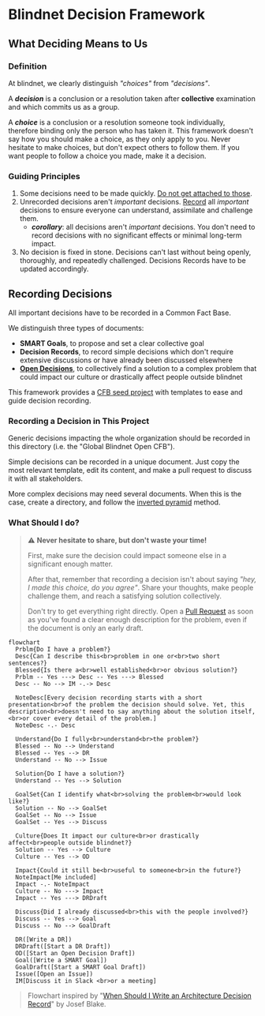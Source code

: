 # Blindnet Decision Framework

## What Deciding Means to Us

### Definition

At blindnet, we clearly distinguish _"choices"_ from _"decisions"_.

A **_decision_** is a conclusion or a resolution taken after **collective** examination and which commits us as a group.

A **_choice_** is a conclusion or a resolution someone took individually, therefore binding only the person who has taken it. This framework doesn't say how you should make a choice, as they only apply to you. Never hesitate to make choices, but don't expect others to follow them. If you want people to follow a choice you made, make it a decision.

### Guiding Principles

1. Some decisions need to be made quickly. [Do not get attached to those](./shifting-priorities.md).
2. Unrecorded decisions aren't _important_ decisions. [Record](#recording-decisions) all _important_ decisions to ensure everyone can understand, assimilate and challenge them.
   - **_corollary_**: all decisions aren't _important_ decisions. You don't need to record decisions with no significant effects or minimal long-term impact.
3. No decision is fixed in stone. Decisions can't last without being openly, thoroughly, and repeatedly challenged. Decisions Records have to be updated accordingly.

## Recording Decisions

All important decisions have to be recorded in a Common Fact Base.

We distinguish three types of documents:

- **SMART Goals**, to propose and set a clear collective goal
- **Decision Records**, to record simple decisions which don't require extensive discussions or have already been discussed elsewhere
- **[Open Decisions](./OPEN-DECISIONS.md)**, to collectively find a solution to a complex problem that could impact our culture or drastically affect people outside blindnet

This framework provides a [CFB seed project](./CFB-seed/) with templates to ease and guide decision recording.

### Recording a Decision in This Project

Generic decisions impacting the whole organization should be recorded in this directory (i.e. the "Global Blindnet Open CFB").

Simple decisions can be recorded in a unique document. Just copy the most relevant template, edit its content, and make a pull request to discuss it with all stakeholders.

More complex decisions may need several documents. When this is the case, create a directory, and follow the [inverted pyramid](https://www.s8080.com/blog-news/writing-detail-pages-information-pages) method.

### What Should I do?

> :warning: **Never hesitate to share, but don't waste your time!**
>
> First, make sure the decision could impact someone else in a significant enough matter.
>
> After that, remember that recording a decision isn't about saying _"hey, I made this choice, do you agree"_.
> Share your thoughts, make people challenge them, and reach a satisfying solution collectively.
>
> Don't try to get everything right directly. Open a [Pull Request](https://docs.github.com/en/pull-requests/collaborating-with-pull-requests/proposing-changes-to-your-work-with-pull-requests/about-pull-requests) as soon as you've found a clear enough description for the problem, even if the document is only an early draft.

```mermaid
flowchart
  Prblm{Do I have a problem?}
  Desc{Can I describe this<br>problem in one or<br>two short sentences?}
  Blessed{Is there a<br>well established<br>or obvious solution?}
  Prblm -- Yes ---> Desc -- Yes ---> Blessed
  Desc -- No --> IM -.-> Desc

  NoteDesc[Every decision recording starts with a short presentation<br>of the problem the decision should solve. Yet, this description<br>doesn't need to say anything about the solution itself,<br>or cover every detail of the problem.]
  NoteDesc -.- Desc

  Understand{Do I fully<br>understand<br>the problem?}
  Blessed -- No --> Understand
  Blessed -- Yes --> DR
  Understand -- No --> Issue

  Solution{Do I have a solution?}
  Understand -- Yes --> Solution

  GoalSet{Can I identify what<br>solving the problem<br>would look like?}
  Solution -- No --> GoalSet
  GoalSet -- No --> Issue
  GoalSet -- Yes --> Discuss

  Culture{Does It impact our culture<br>or drastically affect<br>people outside blindnet?}
  Solution -- Yes --> Culture
  Culture -- Yes --> OD

  Impact{Could it still be<br>useful to someone<br>in the future?}
  NoteImpact[Me included]
  Impact -.- NoteImpact
  Culture -- No ---> Impact
  Impact -- Yes ---> DRDraft

  Discuss{Did I already discussed<br>this with the people involved?}
  Discuss -- Yes --> Goal
  Discuss -- No --> GoalDraft

  DR([Write a DR])
  DRDraft([Start a DR Draft])
  OD([Start an Open Decision Draft])
  Goal([Write a SMART Goal])
  GoalDraft([Start a SMART Goal Draft])
  Issue([Open an Issue])
  IM[Discuss it in Slack <br>or a meeting]
```

> Flowchart inspired by "[When Should I Write an Architecture Decision Record](https://engineering.atspotify.com/2020/04/when-should-i-write-an-architecture-decision-record/)" by Josef Blake.
